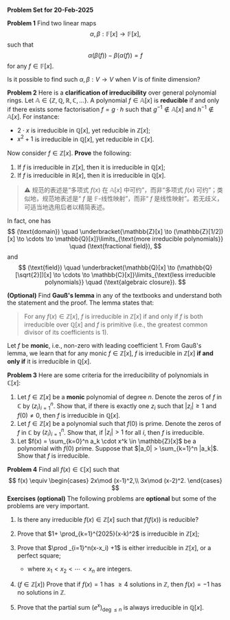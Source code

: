 **Problem Set for 20-Feb-2025**

**Problem 1** Find two linear maps 
$$
\alpha, \beta : \mathbb{F}[x] \to \mathbb{F}[x],
$$
such that 
$$
\alpha(\beta(f)) - \beta(\alpha(f)) = f
$$
for any $f \in \mathbb{F}[x]$. 

Is it possible to find such $\alpha, \beta : V \to V$ when $V$ is of finite dimension?

**Problem 2** Here is a **clarification of irreducibility** over general polynomial rings. Let $\mathbb{A} \in \{\mathbb{Z}, \mathbb{Q}, \mathbb{R}, \mathbb{C}, \ldots\}$. A polynomial $f \in \mathbb{A}[x]$ is **reducible** if and only if there exists some factorisation $f = g \cdot h$ such that $g^{-1} \notin \mathbb A[x]$ and $h^{-1} \notin \mathbb A[x]$. For instance:

- $2 \cdot x$ is irreducible in $\mathbb{Q}[x]$, yet reducible in $\mathbb{Z}[x]$;
- $x^2 + 1$ is irreducible in $\mathbb{Q}[x]$, yet reducible in $\mathbb{C}[x]$.

Now consider $f \in \mathbb{Z}[x]$. **Prove** the following:

1. If $f$ is irreducible in $\mathbb{Z}[x]$, then it is irreducible in $\mathbb{Q}[x]$;
2. If $f$ is irreducible in $\mathbb{R}[x]$, then it is irreducible in $\mathbb{Q}[x]$.

> :warning: 规范的表述是“多项式 $f(x)$ 在 $\mathbb A[x]$ 中可约”，而非“多项式 $f(x)$ 可约”；类似地，规范地表述是“ $f$ 是 $\mathbb F$-线性映射”，而非“ $f$ 是线性映射”。若无歧义，可适当地选用后者以精简表述。

In fact, one has
$$
(\text{domain}) \quad \underbracket{\mathbb{Z}[x] \to (\mathbb{Z}[1/2])[x] \to \cdots \to \mathbb{Q}[x]}\limits_{\text{more irreducible polynomials}} \quad (\text{fractional field}),
$$
and
$$
(\text{field}) \quad \underbracket{\mathbb{Q}[x] \to (\mathbb{Q}[\sqrt{2}])[x] \to \cdots \to \mathbb{C}[x]}\limits_{\text{less irreducible polynomials}} \quad (\text{algebraic closure}).
$$

**(Optional)** Find **Gauß's lemma** in any of the textbooks and understand both the statement and the proof. The lemma states that:

> For any $f(x) \in \mathbb{Z}[x]$, $f$ is irreducible in $\mathbb{Z}[x]$ if and only if $f$ is both irreducible over $\mathbb{Q}[x]$ and $f$ is primitive (i.e., the greatest common divisor of its coefficients is 1).

Let $f$ be **monic**, i.e., non-zero with leading coefficient $1$. From Gauß's lemma, we learn that for any monic $f \in \mathbb{Z}[x]$, $f$ is irreducible in $\mathbb{Z}[x]$ **if and only if** it is irreducible in $\mathbb{Q}[x]$.

**Problem 3** Here are some criteria for the irreducibility of polynomials in $\mathbb C[x]$:

1. Let $f \in \mathbb{Z}[x]$ be a **monic** polynomial of degree $n$. Denote the zeros of $f$ in $\mathbb{C}$ by $(z_i)_{i=1}^n$. Show that, if there is exactly one $z_i$ such that $|z_i| \geq 1$ and $f(0) \neq 0$, then $f$ is irreducible in $\mathbb{Q}[x]$.
2. Let $f \in \mathbb{Z}[x]$ be a polynomial such that $f(0)$ is prime. Denote the zeros of $f$ in $\mathbb{C}$ by $(z_i)_{i=1}^n$. Show that, if $|z_i| > 1$ for all $i$, then $f$ is irreducible.
3. Let $f(x) = \sum_{k=0}^n a_k \cdot x^k \in \mathbb{Z}[x]$ be a polynomial with $f(0)$ prime. Suppose that $|a_0| > \sum_{k=1}^n |a_k|$. Show that $f$​ is irreducible.

**Problem 4** Find all $f(x) \in \mathbb C[x]$ such that 
$$
f(x) \equiv \begin{cases}
2x\mod (x-1)^2,\\
3x\mod (x-2)^2.
\end{cases}
$$
**Exercises (optional)** The following problems are **optional** but some of the problems are very important. 

1. Is there any irreducible $f (x) \in \mathbb Z[x]$ such that $f(f(x))$ is reducible? 

2. Prove that $1+ \prod_{k=1}^{2025}(x-k)^2$ is irreducible in $\mathbb Z[x]$; 

3. Prove that $\prod _{i=1}^n(x-x_i) +1$ is either irreducible in $\mathbb Z[x]$, or a perfect square; 

   * where $x_1 < x_2 < \cdots < x_n$ are integers. 

4.  ($f \in \mathbb Z[x]$) Prove that if $f(x) = 1$ has $\geq 4$ solutions in $\mathbb Z$, then $f(x) = -1$ has no solutions in $\mathbb Z$. 

5. Prove that the partial sum $(e^x)_{\deg \leq n}$ is always irreducible in $\mathbb Q[x]$. 

